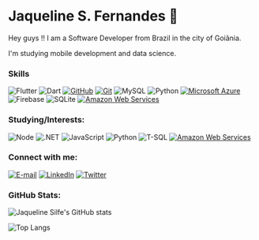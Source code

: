
# **Jaqueline S. Fernandes 👋**

Hey guys !! I am a Software Developer from Brazil in the city of Goiânia. 

I'm studying mobile development and data science.



 ### Skills
![Flutter](https://img.shields.io/badge/Flutter-30A3DC?style=for-the-badge&logo=flutter&logoColor=white)
![Dart](https://img.shields.io/badge/Dart-00000F?style=for-the-badge&logo=dart&logoColor=white)
[![GitHub](https://img.shields.io/badge/GitHub-000?style=for-the-badge&logo=github&logoColor=30A3DC)](https://docs.github.com/) 
[![Git](https://img.shields.io/badge/Git-000?style=for-the-badge&logo=git&logoColor=E94D5F)](https://git-scm.com/doc)
![MySQL](https://img.shields.io/badge/MySQL-6DB33F?style=for-the-badge&logo=mysql&logoColor=white)
![Python](https://img.shields.io/badge/Python-14354C?style=for-the-badge&logo=python&logoColor=white)
[![Microsoft Azure](https://img.shields.io/badge/Microsoft_Azure-232F3E?style=for-the-badge&logo=microsoft-azure&logoColor=white)](https://aws.amazon.com/)
![Firebase](https://img.shields.io/badge/Firebase-00000F?style=for-the-badge&logo=firebase&logoColor=white)
![SQLite](https://img.shields.io/badge/SqLite-30A3DC?style=for-the-badge&logo=sqlite&logoColor=white)
[![Amazon Web Services](https://img.shields.io/badge/Power-BI-232F3E?style=for-the-badge&logo=power-bi&logoColor=white)](https://aws.amazon.com/)


### Studying/Interests:

![Node](https://img.shields.io/badge/Node.js-43853D?style=for-the-badge&logo=node.js&logoColor=white)
![.NET](https://img.shields.io/badge/.NET-8A2BE2?style=for-the-badge&logo=dotnet&logoColor=white)
![JavaScript](https://img.shields.io/badge/JavaScript-323330?style=for-the-badge&logo=javascript&logoColor=F7DF1E)
![Python](https://img.shields.io/badge/Python-14354C?style=for-the-badge&logo=python&logoColor=white)
![T-SQL](https://img.shields.io/badge/Microsoft_SQL_Server-CC2927?style=for-the-badge&logo=microsoft-sql-server&logoColor=white)
[![Amazon Web Services](https://img.shields.io/badge/Amazon_AWS-232F3E?style=for-the-badge&logo=amazon-aws&logoColor=white)](https://aws.amazon.com/)

 
 ### Connect with me:
[![E-mail](https://img.shields.io/badge/Gmail-D14836?style=for-the-badge&logo=gmail&logoColor=white)](mailto:jaquelinefernandes6@gmail.com)
[![LinkedIn](https://img.shields.io/badge/-LinkedIn-000?style=for-the-badge&logo=linkedin&logoColor=30A3DC)](https://www.linkedin.com/in/jaquelinefernandes/)
[![Twitter](https://img.shields.io/badge/-Twitter-000?style=for-the-badge&logo=twitter&logoColor=30A3DC)](https://www.linkedin.com/in/jaquelinesilfe/)

### GitHub Stats:


![Jaqueline Silfe's GitHub stats](https://github-readme-stats.vercel.app/api?username=jaquelinesilfe&show_icons=true&theme=dracula)

![Top Langs](https://github-readme-stats.vercel.app/api/top-langs/?username=jaquelinesilfe&layout=compact&theme=dracula)









 
